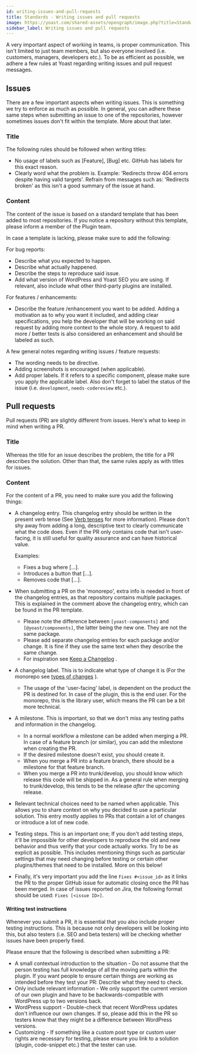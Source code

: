 ```yaml
---
id: writing-issues-and-pull-requests
title: Standards - Writing issues and pull requests
image: https://yoast.com/shared-assets/opengraph/image.php?title=Standards%20-%20Writing%20issues%20and%20pull%20requests
sidebar_label: Writing issues and pull requests
---
```


A very important aspect of working in teams, is proper communication. This isn't limited to just team members, but also everyone involved (i.e. customers, managers, developers etc.).
To be as efficient as possible, we adhere a few rules at Yoast regarding writing issues and pull request messages.

## Issues
There are a few important aspects when writing issues. This is something we try to enforce as much as possible. In general, you can adhere these same steps when submitting an issue to one of the repositories, however sometimes issues don't fit within the template. More about that later.

### Title
The following rules should be followed when writing titles:
* No usage of labels such as [Feature], [Bug] etc. GitHub has labels for this exact reason.
* Clearly word what the problem is. Example: 'Redirects throw 404 errors despite having valid targets'. Refrain from messages such as: 'Redirects broken' as this isn't a good summary of the issue at hand.

### Content
The content of the issue is based on a standard template that has been added to most repositories. If you notice a repository without this template, please inform a member of the Plugin team.

In case a template is lacking, please make sure to add the following:

For bug reports:
* Describe what you expected to happen.
* Describe what actually happened.
* Describe the steps to reproduce said issue.
* Add what version of WordPress and Yoast SEO you are using. If relevant, also include what other third-party plugins are installed.

For features / enhancements:
* Describe the feature /enhancement you want to be added. Adding a motivation as to why you want it included, and adding clear specifications, you help the developer that will be working on said request by adding more context to the whole story. A request to add more / better tests is also considered an enhancement and should be labeled as such.

A few general notes regarding writing issues / feature requests:
* The wording needs to be directive.
* Adding screenshots is encouraged (when applicable).
* Add proper labels. If it refers to a specific component, please make sure you apply the applicable label. Also don't forget to label the status of the issue (i.e. `development`, `needs-codereview` etc.).

## Pull requests
Pull requests (PR) are slightly different from issues. Here's what to keep in mind when writing a PR.

### Title
Whereas the title for an issue describes the problem, the title for a PR describes the solution. Other than that, the same rules apply as with titles for issues.

### Content
For the content of a PR, you need to make sure you add the following things:
* A changelog entry. This changelog entry should be written in the present verb tense (See [Verb tenses](https://en.oxforddictionaries.com/grammar/verb-tenses)  for more information).
  Please don't shy away from adding a long, descriptive text to clearly communicate what the code does. Even if the PR only contains code that isn't user-facing, it is still useful for quality assurance and can have historical value.
  
    Examples:
    * Fixes a bug where [...].
    * Introduces a button that [...].
    * Removes code that [...].

* When submitting a PR on the 'monorepo', extra info is needed in front of the changelog entries, as that repository contains multiple packages. This is explained in the comment above the changelog entry, which can be found in the PR template.
    * Please note the difference between `[yoast-components]` and `[@yoast/components]`, the latter being the new one. They are not the same package.
    * Please add separate changelog entries for each package and/or change. It is fine if they use the same text when they describe the same change.
    * For inspiration see [Keep a Changelog](https://keepachangelog.com/en/1.0.0/) .
* A changelog label. This is to indicate what type of change it is (For the monorepo see [types of changes](https://keepachangelog.com/en/1.0.0/#how) ).
    * The usage of  the 'user-facing' label, is dependent on the product the PR is destined for. In case of the plugin, this is the end user. For the monorepo, this is the library user, which means the PR can be a bit more technical.
* A milestone. This is important, so that we don't miss any testing paths and information in the changelog.
    * In a normal workflow a milestone can be added when merging a PR. In case of a feature branch (or similar), you can add the milestone when creating the PR.
    * If the desired milestone doesn't exist, you should create it.
    * When you merge a PR into a feature branch, there should be a milestone for that feature branch.
    * When you merge a PR into trunk/develop, you should know which release this code will be shipped in. As a general rule when merging to trunk/develop, this tends to be the release _after_ the upcoming release.
* Relevant technical choices need to be named when applicable. This allows you to share context on why you decided to use a particular solution. This entry mostly applies to PRs that contain a lot of changes or introduce a lot of new code.

* Testing steps. This is an important one; If you don't add testing steps, it'll be impossible for other developers to reproduce the old and new behavior and thus verify that your code actually works. Try to be as explicit as possible. This includes mentioning things such as particular settings that may need changing before testing or certain other plugins/themes that need to be installed. More on this below!

* Finally, it's very important you add the line `Fixes #<issue_id>` as it links the PR to the proper GitHub issue for automatic closing once the PR has been merged. In case of issues reported on Jira, the following format should be used: `Fixes [<issue ID>]`.

#### Writing test instructions
Whenever you submit a PR, it is essential that you also include proper testing instructions. This is because not only developers will be looking into this, but also testers (i.e. SEO and beta testers) will be checking whether issues have been properly fixed.

Please  ensure that the following is  described when submitting a PR:
* A small contextual introduction to the situation - Do not assume that the person testing has full knowledge of all the moving parts within the plugin. If you want people to ensure certain things are working as intended before they test your PR: Describe what they need to check.
* Only include relevant information - We only support the current version of our own plugin and have to be backwards-compatible with WordPress up to two versions back.
* WordPress support - Double-check that recent WordPress updates don't influence our own changes. If so, please add this in the PR so testers know that they might be a difference between WordPress versions.
* Customizing - If something like a custom post type or custom user rights are necessary for testing, please ensure you link to a solution (plugin, code-snippet etc.) that the tester can use.
